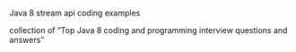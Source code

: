 Java 8 stream api coding examples

collection of “Top Java 8 coding and programming interview questions and answers”
